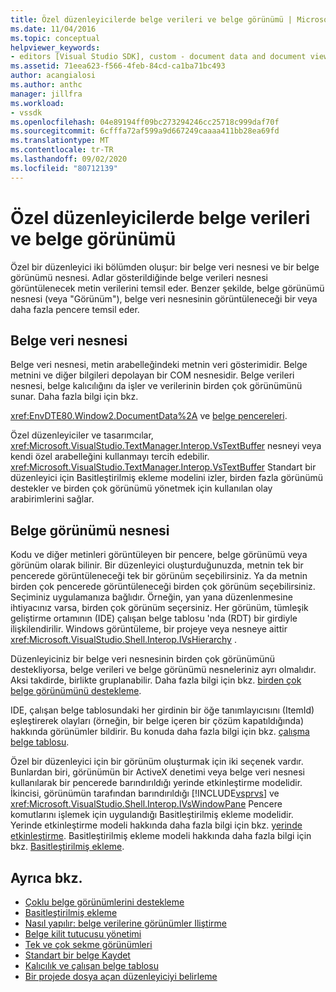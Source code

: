 ```yaml
---
title: Özel düzenleyicilerde belge verileri ve belge görünümü | Microsoft Docs
ms.date: 11/04/2016
ms.topic: conceptual
helpviewer_keywords:
- editors [Visual Studio SDK], custom - document data and document view
ms.assetid: 71eea623-f566-4feb-84cd-ca1ba71bc493
author: acangialosi
ms.author: anthc
manager: jillfra
ms.workload:
- vssdk
ms.openlocfilehash: 04e89194ff09bc273294246cc25718c999daf70f
ms.sourcegitcommit: 6cfffa72af599a9d667249caaaa411bb28ea69fd
ms.translationtype: MT
ms.contentlocale: tr-TR
ms.lasthandoff: 09/02/2020
ms.locfileid: "80712139"
---
```

# <a name="document-data-and-document-view-in-custom-editors"></a>Özel düzenleyicilerde belge verileri ve belge görünümü
Özel bir düzenleyici iki bölümden oluşur: bir belge veri nesnesi ve bir belge görünümü nesnesi. Adlar gösterildiğinde belge verileri nesnesi görüntülenecek metin verilerini temsil eder. Benzer şekilde, belge görünümü nesnesi (veya "Görünüm"), belge veri nesnesinin görüntüleneceği bir veya daha fazla pencere temsil eder.

## <a name="document-data-object"></a>Belge veri nesnesi
 Belge veri nesnesi, metin arabelleğindeki metnin veri gösterimidir. Belge metnini ve diğer bilgileri depolayan bir COM nesnesidir. Belge verileri nesnesi, belge kalıcılığını da işler ve verilerinin birden çok görünümünü sunar. Daha fazla bilgi için bkz.

 <xref:EnvDTE80.Window2.DocumentData%2A> ve [belge pencereleri](../extensibility/internals/document-windows.md).

 Özel düzenleyiciler ve tasarımcılar, <xref:Microsoft.VisualStudio.TextManager.Interop.VsTextBuffer> nesneyi veya kendi özel arabelleğini kullanmayı tercih edebilir. <xref:Microsoft.VisualStudio.TextManager.Interop.VsTextBuffer> Standart bir düzenleyici için Basitleştirilmiş ekleme modelini izler, birden fazla görünümü destekler ve birden çok görünümü yönetmek için kullanılan olay arabirimlerini sağlar.

## <a name="document-view-object"></a>Belge görünümü nesnesi
 Kodu ve diğer metinleri görüntüleyen bir pencere, belge görünümü veya görünüm olarak bilinir. Bir düzenleyici oluşturduğunuzda, metnin tek bir pencerede görüntüleneceği tek bir görünüm seçebilirsiniz. Ya da metnin birden çok pencerede görüntüleneceği birden çok görünüm seçebilirsiniz. Seçiminiz uygulamanıza bağlıdır. Örneğin, yan yana düzenlenmesine ihtiyacınız varsa, birden çok görünüm seçersiniz. Her görünüm, tümleşik geliştirme ortamının (IDE) çalışan belge tablosu 'nda (RDT) bir girdiyle ilişkilendirilir. Windows görüntüleme, bir projeye veya nesneye aittir <xref:Microsoft.VisualStudio.Shell.Interop.IVsHierarchy> .

 Düzenleyiciniz bir belge veri nesnesinin birden çok görünümünü destekliyorsa, belge verileri ve belge görünümü nesneleriniz ayrı olmalıdır. Aksi takdirde, birlikte gruplanabilir. Daha fazla bilgi için bkz. [birden çok belge görünümünü destekleme](../extensibility/supporting-multiple-document-views.md).

 IDE, çalışan belge tablosundaki her girdinin bir öğe tanımlayıcısını (ItemId) eşleştirerek olayları (örneğin, bir belge içeren bir çözüm kapatıldığında) hakkında görünümler bildirir. Bu konuda daha fazla bilgi için bkz. [çalışma belge tablosu](../extensibility/internals/running-document-table.md).

 Özel bir düzenleyici için bir görünüm oluşturmak için iki seçenek vardır. Bunlardan biri, görünümün bir ActiveX denetimi veya belge veri nesnesi kullanılarak bir pencerede barındırıldığı yerinde etkinleştirme modelidir. İkincisi, görünümün tarafından barındırıldığı [!INCLUDE[vsprvs](../code-quality/includes/vsprvs_md.md)] ve <xref:Microsoft.VisualStudio.Shell.Interop.IVsWindowPane> Pencere komutlarını işlemek için uygulandığı Basitleştirilmiş ekleme modelidir. Yerinde etkinleştirme modeli hakkında daha fazla bilgi için bkz. [yerinde etkinleştirme](/visualstudio/misc/in-place-activation?view=vs-2015). Basitleştirilmiş ekleme modeli hakkında daha fazla bilgi için bkz. [Basitleştirilmiş ekleme](../extensibility/simplified-embedding.md).

## <a name="see-also"></a>Ayrıca bkz.

- [Çoklu belge görünümlerini destekleme](../extensibility/supporting-multiple-document-views.md)
- [Basitleştirilmiş ekleme](../extensibility/simplified-embedding.md)
- [Nasıl yapılır: belge verilerine görünümler Iliştirme](../extensibility/how-to-attach-views-to-document-data.md)
- [Belge kilit tutucusu yönetimi](../extensibility/document-lock-holder-management.md)
- [Tek ve çok sekme görünümleri](../extensibility/single-and-multi-tab-views.md)
- [Standart bir belge Kaydet](../extensibility/internals/saving-a-standard-document.md)
- [Kalıcılık ve çalışan belge tablosu](../extensibility/internals/persistence-and-the-running-document-table.md)
- [Bir projede dosya açan düzenleyiciyi belirleme](../extensibility/internals/determining-which-editor-opens-a-file-in-a-project.md)
